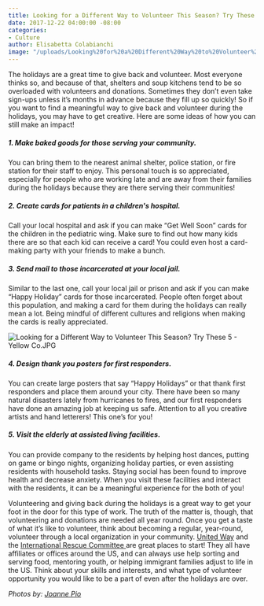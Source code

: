 ```yaml
---
title: Looking for a Different Way to Volunteer This Season? Try These 5
date: 2017-12-22 04:00:00 -08:00
categories:
- Culture
author: Elisabetta Colabianchi
image: "/uploads/Looking%20for%20a%20Different%20Way%20to%20Volunteer%20This%20Season?%20Try%20These%205%20-%20Yellow%20Co-ffb9f7.JPG"
---
```


The holidays are a great time to give back and volunteer. Most everyone thinks so, and because of that, shelters and soup kitchens tend to be so overloaded with volunteers and donations. Sometimes they don’t even take sign-ups unless it’s months in advance because they fill up so quickly! So if you want to find a meaningful way to give back and volunteer during the holidays, you may have to get creative. Here are some ideas of how you can still make an impact!

##### 1. Make baked goods for those serving your community.

You can bring them to the nearest animal shelter, police station, or fire station for their staff to enjoy. This personal touch is so appreciated, especially for people who are working late and are away from their families during the holidays because they are there serving their communities!

##### 2. Create cards for patients in a children's hospital.

Call your local hospital and ask if you can make “Get Well Soon” cards for the children in the pediatric wing. Make sure to find out how many kids there are so that each kid can receive a card! You could even host a card-making party with your friends to make a bunch.

##### 3. Send mail to those incarcerated at your local jail.

Similar to the last one, call your local jail or prison and ask if you can make “Happy Holiday” cards for those incarcerated. People often forget about this population, and making a card for them during the holidays can really mean a lot. Being mindful of different cultures and religions when making the cards is really appreciated.

![Looking for a Different Way to Volunteer This Season? Try These 5 - Yellow Co.JPG](/uploads/IMG_2011.JPG)

##### 4. Design thank you posters for first responders.

You can create large posters that say “Happy Holidays” or that thank first responders and place them around your city. There have been so many natural disasters lately from hurricanes to fires, and our first responders have done an amazing job at keeping us safe. Attention to all you creative artists and hand letterers! This one’s for you!

##### 5. Visit the elderly at assisted living facilities.

You can provide company to the residents by helping host dances, putting on game or bingo nights, organizing holiday parties, or even assisting residents with household tasks. Staying social has been found to improve health and decrease anxiety. When you visit these facilities and interact with the residents, it can be a meaningful experience for the both of you!

Volunteering and giving back during the holidays is a great way to get your foot in the door for this type of work. The truth of the matter is, though, that volunteering and donations are needed all year round. Once you get a taste of what it’s like to volunteer, think about becoming a regular, year-round, volunteer through a local organization in your community. [United Way](https://www.unitedway.org/) and the [International Rescue Committee ](https://www.rescue.org/)are great places to start! They all have affiliates or offices around the US, and can always use help sorting and serving food, mentoring youth, or helping immigrant families adjust to life in the US. Think about your skills and interests, and what type of volunteer opportunity you would like to be a part of even after the holidays are over.

_Photos by: [Joanne Pio](http://www.joannepio.com/)_